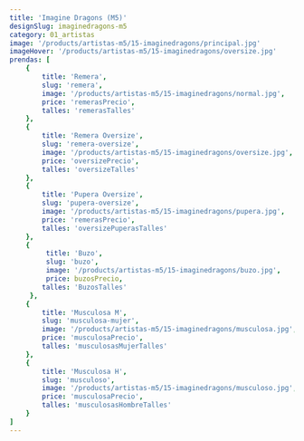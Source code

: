 ```yaml
---
title: 'Imagine Dragons (M5)'
designSlug: imaginedragons-m5
category: 01_artistas
image: '/products/artistas-m5/15-imaginedragons/principal.jpg'
imageHover: '/products/artistas-m5/15-imaginedragons/oversize.jpg'
prendas: [
    {   
        title: 'Remera',
        slug: 'remera',          
        image: '/products/artistas-m5/15-imaginedragons/normal.jpg',
        price: 'remerasPrecio',
        talles: 'remerasTalles'
    },
    {
        title: 'Remera Oversize',
        slug: 'remera-oversize',
        image: '/products/artistas-m5/15-imaginedragons/oversize.jpg',
        price: 'oversizePrecio',
        talles: 'oversizeTalles'
    },
    {
        title: 'Pupera Oversize',
        slug: 'pupera-oversize',
        image: '/products/artistas-m5/15-imaginedragons/pupera.jpg',
        price: 'remerasPrecio',
        talles: 'oversizePuperasTalles'
    },
    {
         title: 'Buzo',
         slug: 'buzo',
         image: '/products/artistas-m5/15-imaginedragons/buzo.jpg',
         price: buzosPrecio,
        talles: 'BuzosTalles'
     },
    {
        title: 'Musculosa M',
        slug: 'musculosa-mujer',
        image: '/products/artistas-m5/15-imaginedragons/musculosa.jpg',
        price: 'musculosaPrecio',
        talles: 'musculosasMujerTalles'
    },
    {
        title: 'Musculosa H',
        slug: 'musculoso',
        image: '/products/artistas-m5/15-imaginedragons/musculoso.jpg',
        price: 'musculosaPrecio',
        talles: 'musculosasHombreTalles'
    }
]
---
```

